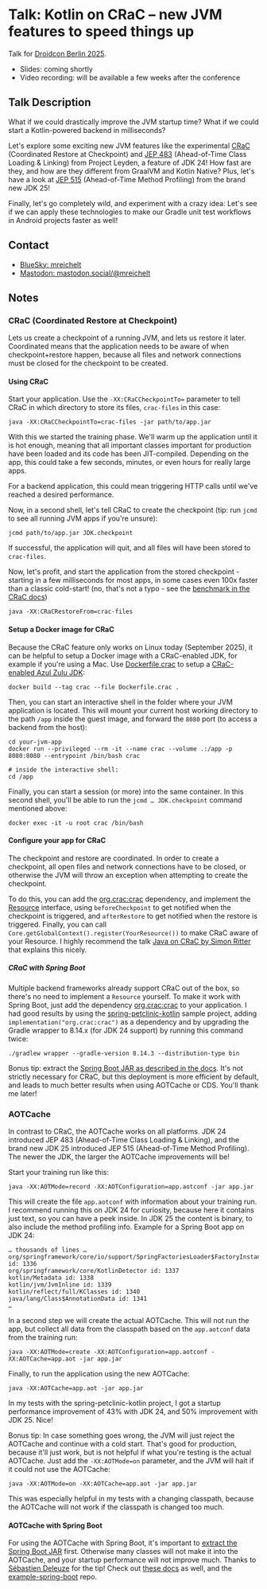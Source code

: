 # Talk: Kotlin on CRaC – new JVM features to speed things up

Talk for [Droidcon Berlin 2025](https://berlin.droidcon.com/speakers/marc-reichelt).

- Slides: coming shortly
- Video recording: will be available a few weeks after the conference

## Talk Description

What if we could drastically improve the JVM startup time? What if we could start a Kotlin-powered backend in milliseconds?

Let's explore some exciting new JVM features like the experimental [CRaC](https://openjdk.org/projects/crac/) (Coordinated Restore at Checkpoint) and [JEP 483](https://openjdk.org/jeps/483) (Ahead-of-Time Class Loading & Linking) from Project Leyden, a feature of JDK 24! How fast are they, and how are they different from GraalVM and Kotlin Native?
Plus, let's have a look at [JEP 515](https://openjdk.org/jeps/515) (Ahead-of-Time Method Profiling) from the brand new JDK 25!

Finally, let's go completely wild, and experiment with a crazy idea: Let's see if we can apply these technologies to make our Gradle unit test workflows in Android projects faster as well!

## Contact

- [BlueSky: mreichelt](https://bsky.app/profile/mreichelt.bsky.social)
- [Mastodon: mastodon.social/@mreichelt](https://mastodon.social/@mreichelt)

## Notes

### CRaC (Coordinated Restore at Checkpoint)

Lets us create a checkpoint of a running JVM, and lets us restore it later. Coordinated means that the application needs to be aware of when checkpoint+restore happen, because all files and network connections must be closed for the checkpoint to be created.

#### Using CRaC

Start your application. Use the `-XX:CRaCCheckpointTo=` parameter to tell CRaC in which directory to store its files, `crac-files` in this case:

```console
java -XX:CRaCCheckpointTo=crac-files -jar path/to/app.jar
```

With this we started the training phase. We'll warm up the application until it is hot enough, meaning that all important classes important for production have been loaded and its code has been JIT-compiled. Depending on the app, this could take a few seconds, minutes, or even hours for really large apps.

For a backend application, this could mean triggering HTTP calls until we've reached a desired performance.

Now, in a second shell, let's tell CRaC to create the checkpoint (tip: run `jcmd` to see all running JVM apps if you're unsure):

```console
jcmd path/to/app.jar JDK.checkpoint
```

If successful, the application will quit, and all files will have been stored to `crac-files`.

Now, let's profit, and start the application from the stored checkpoint - starting in a few milliseconds for most apps, in some cases even 100x faster than a classic cold-start! (no, that's not a typo - see the [benchmark in the CRaC docs](https://github.com/CRaC/docs/tree/master?tab=readme-ov-file#results))

```console
java -XX:CRaCRestoreFrom=crac-files
```

#### Setup a Docker image for CRaC

Because the CRaC feature only works on Linux today (September 2025), it can be helpful to setup a Docker image with a CRaC-enabled JDK, for example if you're using a Mac. Use [Dockerfile.crac](Dockerfile.crac) to setup a [CRaC-enabled Azul Zulu JDK](https://www.azul.com/downloads/?package=jdk-crac#zulu):

```console
docker build --tag crac --file Dockerfile.crac .
```

Then, you can start an interactive shell in the folder where your JVM application is located. This will mount your current host working directory to the path `/app` inside the guest image, and forward the `8080` port (to access a backend from the host):

```console
cd your-jvm-app
docker run --privileged --rm -it --name crac --volume .:/app -p 8080:8080 --entrypoint /bin/bash crac

# inside the interactive shell:
cd /app
```

Finally, you can start a session (or more) into the same container. In this second shell, you'll be able to run the `jcmd … JDK.checkpoint` command mentioned above:

```console
docker exec -it -u root crac /bin/bash
```

#### Configure your app for CRaC

The checkpoint and restore are coordinated. In order to create a checkpoint, all open files and network connections have to be closed, or otherwise the JVM will throw an exception when attempting to create the checkpoint.

To do this, you can add the [org.crac:crac](https://mvnrepository.com/artifact/org.crac/crac) dependency, and implement the [Resource](https://javadoc.io/doc/org.crac/crac/latest/index.html) interface, using `beforeCheckpoint` to get notified when the checkpoint is triggered, and `afterRestore` to get notified when the restore is triggered. Finally, you can call `Core.getGlobalContext().register(YourResource())` to make CRaC aware of your Resource. I highly recommend the talk [Java on CRaC by Simon Ritter](https://youtu.be/bWmuqh6wHgE?si=v7Cd1_hb0jMbhW_k&t=2190) that explains this nicely.

##### CRaC with Spring Boot

Multiple backend frameworks already support CRaC out of the box, so there's no need to implement a `Resource` yourself.
To make it work with Spring Boot, just add the dependency [org.crac:crac](https://mvnrepository.com/artifact/org.crac/crac) to your application. I had good results by using the [spring-petclinic-kotlin](https://github.com/spring-petclinic/spring-petclinic-kotlin) sample project, adding `implementation("org.crac:crac")` as a dependency and by upgrading the Gradle wrapper to 8.14.x (for JDK 24 support) by running this command twice:

```console
./gradlew wrapper --gradle-version 8.14.3 --distribution-type bin
```

Bonus tip: extract the [Spring Boot JAR as described in the docs](https://docs.spring.io/spring-boot/reference/packaging/efficient.html). It's not strictly necessary for CRaC, but this deployment is more efficient by default, and leads to much better results when using AOTCache or CDS. You'll thank me later!

### AOTCache

In contrast to CRaC, the AOTCache works on all platforms. JDK 24 introduced JEP 483 (Ahead-of-Time Class Loading & Linking), and the brand new JDK 25 introduced JEP 515 (Ahead-of-Time Method Profiling). The newer the JDK, the larger the AOTCache improvements will be!

Start your training run like this:

```console
java -XX:AOTMode=record -XX:AOTConfiguration=app.aotconf -jar app.jar
```

This will create the file `app.aotconf` with information about your training run. I recommend running this on JDK 24 for curiosity, because here it contains just text, so you can have a peek inside. In JDK 25 the content is binary, to also include the method profiling info. Example for a Spring Boot app on JDK 24:

```plain
… thousands of lines …
org/springframework/core/io/support/SpringFactoriesLoader$FactoryInstantiator id: 1336
org/springframework/core/KotlinDetector id: 1337
kotlin/Metadata id: 1338
kotlin/jvm/JvmInline id: 1339
kotlin/reflect/full/KClasses id: 1340
java/lang/Class$AnnotationData id: 1341
…
```

In a second step we will create the actual AOTCache. This will not run the app, but collect all data from the classpath based on the `app.aotconf` data from the training run:

```console
java -XX:AOTMode=create -XX:AOTConfiguration=app.aotconf -XX:AOTCache=app.aot -jar app.jar
```

Finally, to run the application using the new AOTCache:

```console
java -XX:AOTCache=app.aot -jar app.jar
```

In my tests with the spring-petclinic-kotlin project, I got a startup performance improvement of 43% with JDK 24, and 50% improvement with JDK 25. Nice!

Bonus tip: In case something goes wrong, the JVM will just reject the AOTCache and continue with a cold start. That's good for production, because it'll just work, but is not helpful if what you're testing is the actual AOTCache. Just add the `-XX:AOTMode=on` parameter, and the JVM will halt if it could not use the AOTCache:

```console
java -XX:AOTMode=on -XX:AOTCache=app.aot -jar app.jar
```

This was especially helpful in my tests with a changing classpath, because the AOTCache will not work if the classpath is changed too much.

#### AOTCache with Spring Boot

For using the AOTCache with Spring Boot, it's important to [extract the Spring Boot JAR](https://docs.spring.io/spring-boot/reference/packaging/efficient.html) first. Otherwise many classes will not make it into the AOTCache, and your startup performance will not improve much. Thanks to [Sébastien Deleuze](https://seb.deleuze.fr/) for the tip! Check out [these docs](https://docs.spring.io/spring-boot/reference/packaging/class-data-sharing.html#packaging.class-data-sharing.aot-cache) as well, and the [example-spring-boot](https://github.com/CRaC/example-spring-boot) repo.
